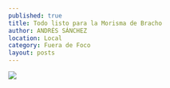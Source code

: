 ```yaml
---
published: true
title: Todo listo para la Morisma de Bracho
author: ANDRÉS SÁNCHEZ
location: Local
category: Fuera de Foco
layout: posts
---
```


![](http://i.imgur.com/YL1EMb2m.jpg)
